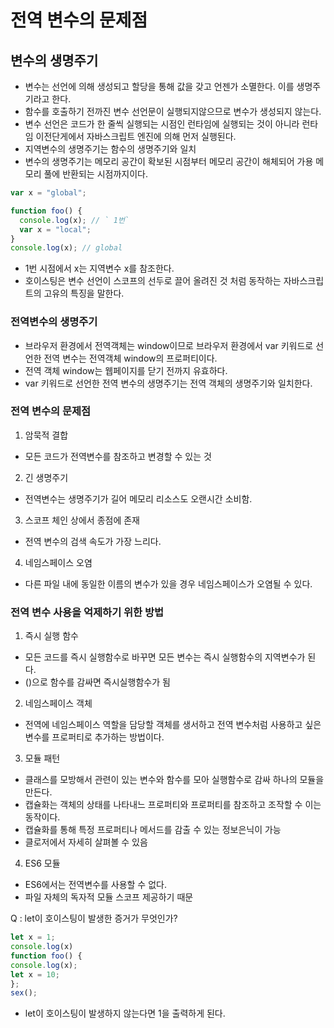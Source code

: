 # 전역 변수의 문제점

## 변수의 생명주기

- 변수는 선언에 의해 생성되고 할당을 통해 값을 갖고 언젠가 소멸한다. 이를 생명주기라고 한다.
- 함수를 호출하기 전까진 변수 선언문이 실행되지않으므로 변수가 생성되지 않는다.
- 변수 선언은 코드가 한 줄씩 실행되는 시점인 런타임에 실행되는 것이 아니라 런타임 이전단게에서 자바스크립트 엔진에 의해 먼저 실행된다.
- 지역변수의 생명주기는 함수의 생명주기와 일치
- 변수의 생명주기는 메모리 공간이 확보된 시점부터 메모리 공간이 해체되어 가용 메모리 풀에 반환되는 시점까지이다.

```javascript
var x = "global";

function foo() {
  console.log(x); // ` 1번`
  var x = "local";
}
console.log(x); // global
```

- 1번 시점에서 x는 지역변수 x를 참조한다.
- 호이스팅은 변수 선언이 스코프의 선두로 끌어 올려진 것 처럼 동작하는 자바스크립트의 고유의 특징을 말한다.

### 전역변수의 생명주기

- 브라우저 환경에서 전역객체는 window이므로 브라우저 환경에서 var 키워드로 선언한 전역 변수는 전역객체 window의 프로퍼티이다.
- 전역 객체 window는 웹페이지를 닫기 전까지 유효하다.
- var 키워드로 선언한 전역 변수의 생명주기는 전역 객체의 생명주기와 일치한다.

### 전역 변수의 문제점

1. 암묵적 결합

- 모든 코드가 전역변수를 참조하고 변경할 수 있는 것

2. 긴 생명주기

- 전역변수는 생명주기가 길어 메모리 리소스도 오랜시간 소비함.

3. 스코프 체인 상에서 종점에 존재

- 전역 변수의 검색 속도가 가장 느리다.

4. 네임스페이스 오염

- 다른 파일 내에 동일한 이름의 변수가 있을 경우 네임스페이스가 오염될 수 있다.

### 전역 변수 사용을 억제하기 위한 방법

1. 즉시 실행 함수

- 모든 코드를 즉시 실행함수로 바꾸면 모든 변수는 즉시 실행함수의 지역변수가 된다.
- ()으로 함수를 감싸면 즉시실행함수가 됨

2. 네임스페이스 객체

- 전역에 네임스페이스 역할을 담당할 객체를 생서하고 전역 변수처럼 사용하고 싶은 변수를 프로퍼티로 추가하는 방법이다.

3. 모듈 패턴

- 클래스를 모방해서 관련이 있는 변수와 함수를 모아 실행함수로 감싸 하나의 모듈을 만든다.
- 캡슐화는 객체의 상태를 나타내느 프로퍼티와 프로퍼티를 참조하고 조작할 수 이는 동작이다.
- 캡슐화를 통해 특정 프로퍼티나 메서드를 감출 수 있는 정보은닉이 가능
- 클로저에서 자세히 살펴볼 수 있음

4. ES6 모듈

- ES6에서는 전역변수를 사용할 수 없다.
- 파일 자체의 독자적 모듈 스코프 제공하기 때문


Q : let이 호이스팅이 발생한 증거가 무엇인가?

```javascript
let x = 1;
console.log(x)
function foo() {
console.log(x);
let x = 10;
};
sex();
```
- let이 호이스팅이 발생하지 않는다면 1을 출력하게 된다.